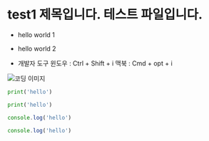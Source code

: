 # test1 제목입니다. 테스트 파일입니다.

* hello world 1

* hello world 2

* 개발자 도구
윈도우 : Ctrl + Shift + i
맥북 : Cmd + opt + i

![코딩 이미지](img/codingpic.png)

``` python
print('hello')
```

```py
print('hello')
```

```javascript
console.log('hello')
```

```js
console.log('hello')
```